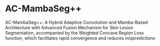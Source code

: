 # AC-MambaSeg++
AC-MambaSeg++: A Hybrid Adaptive Convolution and Mamba-Based Architecture with Advanced Fusion Mechanism for Skin Lesion Segmentation, accompanied by the Weighted Concave Region Loss function, which facilitates rapid convergence and reduces mispredictions
